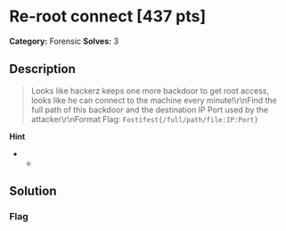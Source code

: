 # Re-root connect [437 pts]

**Category:** Forensic
**Solves:** 3

## Description
>Looks like hackerz keeps one more backdoor to get root access, looks like he can connect to the machine every minute!\r\nFind the full path of this backdoor and the destination IP Port used by the attacker\r\nFormat Flag: `Fostifest{/full/path/file:IP:Port}`

**Hint**
* -

## Solution

### Flag

